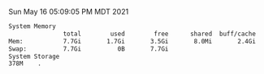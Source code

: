 Sun May 16 05:09:05 PM MDT 2021
```bash
System Memory
               total        used        free      shared  buff/cache   available
Mem:           7.7Gi       1.7Gi       3.5Gi       8.0Mi       2.4Gi       5.6Gi
Swap:          7.7Gi          0B       7.7Gi
System Storage
378M	.
```
